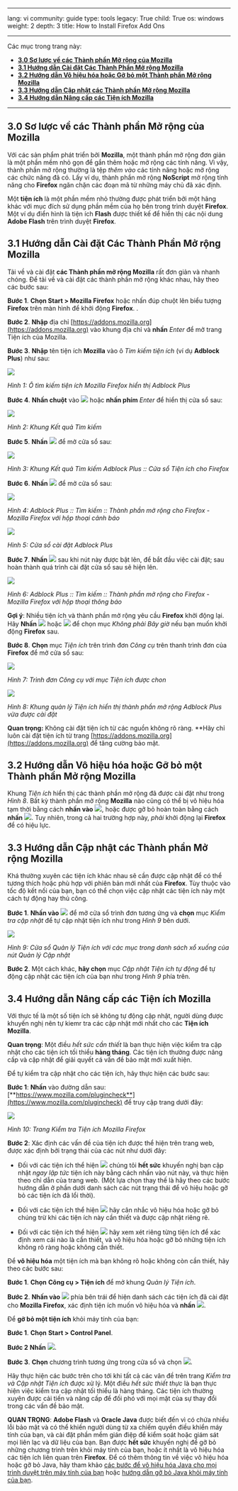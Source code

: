 

---

lang: vi
community: guide
type: tools
legacy: True
child: True
os: windows
weight: 2
depth: 3
title: How to Install Firefox Add Ons

---

Các mục trong trang này:

- [**3.0 Sơ lược về các Thành phần Mở rộng của Mozilla**](#3.0)
- [**3.1 Hướng dẫn Cài đặt Các Thành Phần Mở rộng Mozilla**](#3.1)
- [**3.2 Hướng dẫn Vô hiệu hóa hoặc Gỡ bỏ một Thành phần Mở rộng Mozilla**](#3.2)
- [**3.3 Hướng dẫn Cập nhật các Thành phần Mở rộng Mozilla**](#3.3)
- [**3.4 Hướng dẫn Nâng cấp các Tiện ích Mozilla**](#3.4)

-------

<a name="3.0"></a>
## 3.0 Sơ lược về các Thành phần Mở rộng của Mozilla ##

Với các sản phẩm phát triển bởi **Mozilla**, một thành phần mở rộng đơn giản là một phần mềm nhỏ gọn để gắn thêm hoặc mở rộng các tính năng. Vì vậy, thành phần mở rộng thường là tệp *thêm vào* các tính năng hoặc mở rộng các chức năng đã có. Lấy ví dụ, thành phần mở rộng **NoScript** mở rộng tính năng cho **Firefox** ngăn chặn các đoạn mã từ những máy chủ đã xác định. 

Một **tiện ích** là một phần mềm nhỏ thường được phát triển bởi một hãng khác với mục đích sử dụng phần mềm của họ bên trong trình duyệt **Firefox**. Một ví dụ điển hình là tiện ích **Flash** được thiết kế để hiển thị các nội dung **Adobe Flash** trên trình duyệt **Firefox**.

<a name="3.1"></a>
## 3.1  Hướng dẫn Cài đặt Các Thành Phần Mở rộng Mozilla ##

Tải về và cài đặt **các Thành phần mở rộng Mozilla** rất đơn giản và nhanh chóng. Để tải về và cài đặt các thành phần mở rộng khác nhau, hãy theo các bước sau:

**Bước 1**. **Chọn Start > Mozilla Firefox** hoặc nhấn đúp chuột lên biểu tượng **Firefox** trên màn hình để khởi động **Firefox**. . 

**Bước 2**. **Nhập** địa chỉ [https://addons.mozilla.org](https://addons.mozilla.org) vào khung địa chỉ và **nhấn** *Enter* để mở trang Tiện ích của Mozilla.

**Bước 3**. **Nhập** tên tiện ích **Mozilla** vào ô *Tìm kiếm tiện ích* (ví dụ **Adblock Plus**) như sau:

![](/sbox/screen/firefox-vi-1/20.png)

*Hình 1: Ô tìm kiếm tiện ích Mozilla Firefox hiển thị Adblock Plus* 

**Bước 4**. **Nhấn chuột** vào ![](/sbox/screen/firefox-vi-1/21.png) hoặc **nhấn phím** *Enter* để hiển thị cửa sổ sau:

![](/sbox/screen/firefox-vi-1/22.png)

*Hình 2: Khung Kết quả Tìm kiếm*

**Bước 5**. **Nhấn** ![](/sbox/screen/firefox-vi-1/23.png) để mở cửa sổ sau:

![](/sbox/screen/firefox-vi-1/24.png)

*Hình 3: Khung Kết quả Tìm kiếm Adblock Plus :: Cửa sổ Tiện ích cho Firefox*

**Bước 6**. **Nhấn** ![](/sbox/screen/firefox-vi-1/25.png) để mở cửa sổ sau:

![](/sbox/screen/firefox-vi-1/26.png)

*Hình 4: Adblock Plus :: Tìm kiếm :: Thành phần mở rộng cho Firefox - Mozilla Firefox với hộp thoại cảnh báo*

 ![](/sbox/screen/firefox-vi-1/27.png)

*Hình 5: Cửa sổ cài đặt Adblock Plus*

**Bước 7**. **Nhấn** ![](/sbox/screen/firefox-vi-1/28.png) sau khi nút này được bật lên, để bắt đầu việc cài đặt; sau hoàn thành quá trình cài đặt cửa sổ sau sẽ hiện lên. 

 ![](/sbox/screen/firefox-vi-1/29.png)

*Hình 6: Adblock Plus :: Tìm kiếm :: Thành phần mở rộng cho Firefox - Mozilla Firefox với hộp thoại thông báo*

**Gợi ý**: Nhiều tiện ích và thành phần mở rộng yêu cầu **Firefox** khởi động lại. Hãy **Nhấn** ![](/sbox/screen/firefox-vi-1/30.png) hoặc ![](/sbox/screen/firefox-vi-1/31.png) để chọn mục *Không phải Bây giờ* nếu bạn muốn khởi động **Firefox** sau. 

**Bước 8**. **Chọn** mục *Tiện ích* trên trình đơn *Công cụ* trên thanh trình đơn của **Firefox** để mở cửa sổ sau:

![](/sbox/screen/firefox-vi-1/32.png)

*Hình 7: Trình đơn Công cụ với mục Tiện ích được chon*

![](/sbox/screen/firefox-vi-1/33.png)

*Hình 8: Khung quản lý Tiện ích hiển thị thành phần mở rộng Adblock Plus vừa được cài đặt*

**Quan trọng:** Không cài đặt tiện ích từ các nguồn không rõ ràng. **Hãy chỉ luôn cài đặt tiện ích từ trang [https://addons.mozilla.org](https://addons.mozilla.org) để tăng cường bảo mật.

<a name="3.2"></a>
## 3.2 Hướng dẫn Vô hiệu hóa hoặc Gỡ bỏ một Thành phần Mở rộng Mozilla ##

Khung *Tiện ích* hiển thị các thành phần mở rộng đã được cài đặt như trong *Hình 8*.  Bất kỳ thành phần mở rộng **Mozilla** nào cũng có thể bị vô hiệu hóa tạm thời bằng cách **nhấn vào** ![](/sbox/screen/firefox-vi-1/34.png), hoặc được gỡ bỏ hoàn toàn bằng cách **nhấn** ![](/sbox/screen/firefox-vi-1/35.png). Tuy nhiên, trong cả hai trường hợp này, *phải* khởi động lại **Firefox** để có hiệu lực. 

<a name="3.3"></a>
## 3.3 Hướng dẫn Cập nhật các Thành phần Mở rộng Mozilla ## 

Khá thường xuyên các tiện ích khác nhau sẽ cần được cập nhật để có thể tương thích hoặc phù hợp với phiên bản mới nhất của **Firefox**. Tùy thuộc vào tốc độ kết nối của bạn, bạn có thể chọn việc cập nhật các tiện ích này một cách tự động hay thủ công. 

**Bước 1**. **Nhấn vào** ![](/sbox/screen/firefox-vi-1/36.png) để mở cửa sổ trình đơn tương ứng và  **chọn** mục *Kiểm tra cập nhật* để tự cập nhật tiện ích như trong *Hình 9* bên dưới. 

![](/sbox/screen/firefox-vi-1/37.png)

*Hình 9: Cửa sổ Quản lý Tiện ích với các mục trong danh sách xổ xuống của nút Quản lý Cập nhật*

**Bước 2**. Một cách khác, **hãy chọn** mục *Cập nhật Tiện ích tự động* để tự động cập nhật các tiện ích của bạn như trong *Hình 9* phía trên. 

<a name="3.4"></a>
## 3.4 Hướng dẫn Nâng cấp các Tiện ích Mozilla ##

Với thực tế là một số tiện ích sẽ không tự động cập nhật, người dùng được khuyến nghị nên tự kiemr tra các cập nhật mới nhất cho các **Tiện ích Mozilla**. 

**Quan trọng**: Một điều *hết sức cần thiết* là bạn thực hiện việc kiểm tra cập nhật cho các tiện ích  tối thiểu **hàng tháng**. Các tiện ích thường được nâng cấp và cập nhật để giải quyết cá vấn đề bảo mật mới xuất hiện. 

Để tự kiểm tra cập nhật cho các tiện ích, hãy thực hiện các bước sau:

**Bước 1**: **Nhấn** vào đường dẫn sau: [**https://www.mozilla.com/plugincheck**](https://www.mozilla.com/plugincheck) để truy cập trang dưới đây:

![](/sbox/screen/firefox-vi-1/38.png)

*Hình 10: Trang Kiểm tra Tiện ích Mozilla Firefox*

**Bước 2**: Xác định các vấn đề của tiện ích được thể hiện trên trang web, được xác định bởi trạng thái của các nút như dưới đây:

- Đối với các tiện ích thể hiện ![](/sbox/screen/firefox-vi-1/39.png) chúng tôi **hết sức** khuyến nghị bạn cập nhật *ngay lập tức* tiện ích này bằng cách nhấn vào nút này, và thực hiện theo chỉ dẫn của trang web. (Một lựa chọn thay thế là hãy theo các bước hướng dẫn ở phần dưới danh sách các nút trạng thái để vô hiệu hoặc gỡ bỏ các tiện ích đã lổi thời).

- Đối với các tiện ích thể hiện  ![](/sbox/screen/firefox-vi-1/45.png) hãy cân nhắc vô hiệu hóa hoặc gỡ bỏ chúng trừ khi các tiện ích này cần thiết và được cập nhật riêng rẽ. 

- Đối với các tiện ích thể hiện  ![](/sbox/screen/firefox-vi-1/47.png) hãy xem xét riêng từng tiện ích để xác định xem cái nào là cần thiết, và vô hiệu hóa hoặc gỡ bỏ những tiện ích không rõ ràng hoặc không cần thiết.

Để **vô hiệu hóa** một tiện ích mà bạn không rõ hoặc không còn cần thiết, hãy theo các bước sau:

**Bước 1**. **Chọn**  **Công cụ > Tiện ích** để mở khung *Quản lý Tiện ích*. 

**Bước 2**. **Nhấn vào** ![](/sbox/screen/firefox-vi-1/40.png) phía bên trái để hiện danh sách các tiện ích đã cài đặt cho **Mozilla Firefox**, xác định tiện ích muốn vô hiệu hóa và **nhấn** ![](/sbox/screen/firefox-vi-1/34.png).

Để **gỡ bỏ một tiện ích** khỏi máy tính của bạn:

**Bước 1**. **Chọn** **Start > Control Panel**.

**Bước 2** **Nhấn** ![](/sbox/screen/firefox-vi-1/41.png).

**Bước 3**. **Chọn** chương trình tương ứng trong cửa sổ và chọn ![](/sbox/screen/firefox-vi-1/43.png).

Hãy thực hiện các bước trên cho tới khi tất cả các vân đề trên trang *Kiểm tra và Cập nhật Tiện ích* được xử lý. Một điều *hết sức thiết thực* là bạn thực hiện việc kiểm tra cập nhật tối thiểu là hàng tháng. Các tiện ích thường xuyên được cải tiến và nâng cấp để đối phó với mọi mặt của sự thay đổi trong các vấn đề bảo mật.

**QUAN TRỌNG**: **Adobe Flash** và **Oracle Java** được biết đến vì có chứa nhiều lỗi bảo mật và có thể khiến người dùng từ xa chiếm quyền điều khiển máy tính của bạn, và cài đặt phần mềm gián điệp để kiểm soát hoặc giám sát mọi liên lạc và dữ liệu của bạn. Bạn được **hết sức** khuyến nghị để gỡ bỏ những chương trình trên khỏi máy tính của bạn, hoặc ít nhất là vô hiệu hóa các tiện ích liên quan trên **Firefox**. Để có thêm thông tin về việc vô hiệu hóa hoặc gỡ bỏ  Java, hãy tham khảo [các bước để vô hiệu hóa Java cho mọi trình duyệt trên máy tính của bạn](https://www.java.com/en/download/help/disable_browser.xml) hoặc [hướng dẫn gỡ bỏ Java khỏi máy tính của bạn](https://www.java.com/en/download/help/uninstall_java.xml).


